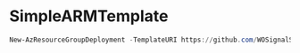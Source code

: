 # SimpleARMTemplate
```powershell
New-AzResourceGroupDeployment -TemplateURI https://github.com/WOSignalSchool/SimpleARMTemplate/blob/main/azuredeploy.json
```
